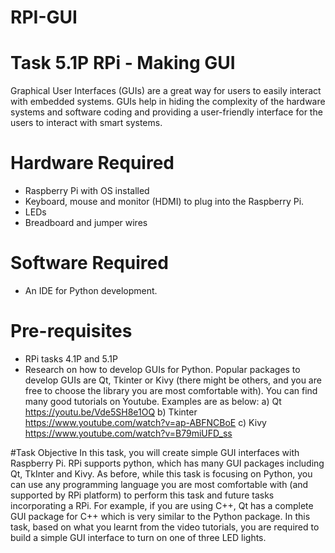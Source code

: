 # RPI-GUI

# Task 5.1P RPi - Making GUI

Graphical User Interfaces (GUIs) are a great way for users to easily interact with embedded
systems. GUIs help in hiding the complexity of the hardware systems and software coding and
providing a user-friendly interface for the users to interact with smart systems.

# Hardware Required
* Raspberry Pi with OS installed
* Keyboard, mouse and monitor (HDMI) to plug into the Raspberry Pi.
* LEDs
* Breadboard and jumper wires

# Software Required
* An IDE for Python development.

# Pre-requisites
* RPi tasks 4.1P and 5.1P
* Research on how to develop GUIs for Python. Popular packages to develop GUIs are
Qt, Tkinter or Kivy (there might be others, and you are free to choose the library you
are most comfortable with). You can find many good tutorials on Youtube. Examples
are as below:
a) Qt https://youtu.be/Vde5SH8e1OQ
b) Tkinter https://www.youtube.com/watch?v=ap-ABFNCBoE
c) Kivy https://www.youtube.com/watch?v=B79miUFD_ss

#Task Objective
In this task, you will create simple GUI interfaces with Raspberry Pi. RPi supports python,
which has many GUI packages including Qt, TkInter and Kivy. As before, while this task is
focusing on Python, you can use any programming language you are most comfortable with
(and supported by RPi platform) to perform this task and future tasks incorporating a RPi. For
example, if you are using C++, Qt has a complete GUI package for C++ which is very similar
to the Python package. In this task, based on what you learnt from the video tutorials, you are
required to build a simple GUI interface to turn on one of three LED lights. 
